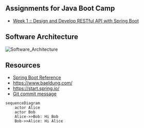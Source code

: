 ## Assignments for Java Boot Camp
* [Week 1 :: Design and Develop RESTful API with Spring Boot](https://github.com/up1/assignment-java-boot-camp/wiki/Week-01)

## Software Architecture
![Software_Architecture](https://user-images.githubusercontent.com/59589845/154870105-8be43d89-070b-4389-a6f8-b90e51679452.jpeg)


## Resources
* [Spring Boot Reference](https://spring.io/projects/spring-boot)
* https://www.baeldung.com/ 
* https://start.spring.io/
* [Git commit message](https://www.conventionalcommits.org/en/v1.0.0/)






```mermaid
sequenceDiagram
    actor Alice
    actor Bob
    Alice->>Bob: Hi Bob
    Bob->>Alice: Hi Alice
```
